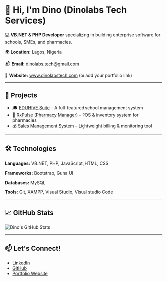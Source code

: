 
# 👋 Hi, I'm Dino (Dinolabs Tech Services)

💻 **VB.NET & PHP Developer** specializing in building enterprise software for schools, SMEs, and pharmacies.

🌍 **Location:** Lagos, Nigeria  

📬 **Email:** dinolabs.tech@gmail.com  

🔗 **Website:** www.dinolabstech.com (or add your portfolio link)

---

## 🚀 Projects
- 🎓 [EDUHIVE Suite](https://github.com/dinolabs-tech/eduhive-suite) – A full-featured school management system
- 💊 [RxPulse (Pharmacy Manager)](https://github.com/dinolabs-tech/pharmacy-management-rxpulse) – POS & inventory system for pharmacies
- 💰 [Sales Management System](https://github.com/dinolabs-tech/sales-management-system) – Lightweight billing & monitoring tool

---

## 🛠️ Technologies
**Languages:** VB.NET, PHP, JavaScript, HTML, CSS  

**Frameworks:** Bootstrap, Guna UI  

**Databases:** MySQL  

**Tools:** Git, XAMPP, Visual Studio, Visual studio Code

---

## 📈 GitHub Stats
![Dino's GitHub Stats](https://github-readme-stats.vercel.app/api?username=dinolabs-tech&show_icons=true&theme=default)

---

## 📫 Let's Connect!
- [LinkedIn](https://linkedin.com/in/yourprofile)
- [GitHub](https://github.com/dinolabs-tech)
- [Portfolio Website](https://www.dinolabstech.com)
